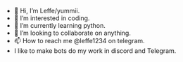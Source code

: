 - 👋 Hi, I’m Leffe/yummii.
- 👀 I’m interested in coding.
- 🌱 I’m currently learning python.
- 💞️ I’m looking to collaborate on anything.
- 📫 How to reach me @leffe1234 on telegram.
- I like to make bots do my work in discord and Telegram.
